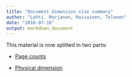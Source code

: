 ```yaml
---
title: "Document dimension size summary"
author: "Lahti, Marjanen, Roivainen, Tolonen"
date: "2016-07-16"
output: markdown_document
---
```


This material is now splitted in two parts:

  * [Page counts](pagecount.md)

  * [Physical dimension](dimension.md)


